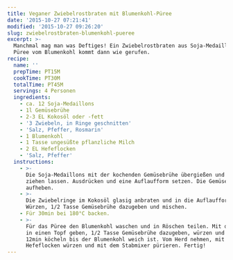 ```yaml
---
title: Veganer Zwiebelrostbraten mit Blumenkohl-Püree
date: '2015-10-27 07:21:41'
modified: '2015-10-27 09:26:20'
slug: zwiebelrostbraten-blumenkohl-pueree
excerpt: >-
  Manchmal mag man was Deftiges! Ein Zwiebelrostbraten aus Soja-Medaillons dazu
  Püree vom Blumenkohl kommt dann wie gerufen.
recipe:
  name: ''
  prepTime: PT15M
  cookTime: PT30M
  totalTime: PT45M
  servings: 4 Personen
  ingredients:
    - ca. 12 Soja-Medaillons
    - 1l Gemüsebrühe
    - 2-3 EL Kokosöl oder -fett
    - '3 Zwiebeln, in Ringe geschnitten'
    - 'Salz, Pfeffer, Rosmarin'
    - 1 Blumenkohl
    - 1 Tasse ungesüßte pflanzliche Milch
    - 2 EL Hefeflocken
    - 'Salz, Pfeffer'
  instructions:
    - >-
      Die Soja-Medaillons mit der kochenden Gemüsebrühe übergießen und für 10min
      ziehen lassen. Ausdrücken und eine Auflaufform setzen. Die Gemüsebrühe
      aufheben.
    - >-
      Die Zwiebelringe im Kokosöl glasig anbraten und in die Auflaufform geben.
      Würzen, 1/2 Tasse Gemüsebrühe dazugeben und mischen.
    - Für 30min bei 180°C backen.
    - >-
      Für das Püree den Blumenkohl waschen und in Röschen teilen. Mit der Milch
      in einen Topf geben, 1/2 Tasse Gemüsebrühe dazugeben, würzen und für ca.
      12min köcheln bis der Blumenkohl weich ist. Vom Herd nehmen, mit den
      Hefeflocken würzen und mit dem Stabmixer pürieren. Fertig!
---
```


